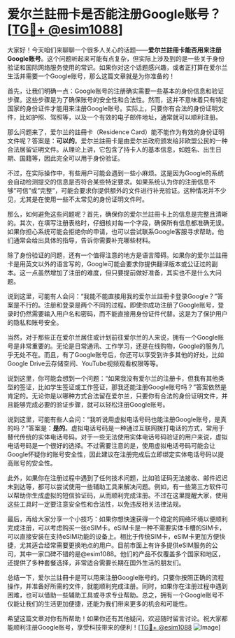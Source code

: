 # 爱尔兰註冊卡是否能注册Google账号？[[TG💪+ @esim1088](https://t.me/s/esim1088)]

大家好！今天咱们来聊聊一个很多人关心的话题——**爱尔兰註冊卡能否用来注册Google账号**。这个问题听起来可能有点复杂，但实际上涉及到的是一些关于身份验证和国际网络服务使用的常识。如果你对这个话题感兴趣，或者正打算在爱尔兰生活并需要一个Google账号，那么这篇文章就是为你准备的！

首先，让我们明确一点：Google账号的注册确实需要一些基本的身份信息和验证步骤。这些步骤是为了确保账号的安全性和合法性。然而，这并不意味着只有特定国家的身份证件才能用来注册Google账号。实际上，只要你有合法的身份证明文件，比如护照、驾照等，以及一个有效的电子邮件地址，通常就可以顺利注册。

那么问题来了，爱尔兰的註冊卡（Residence Card）能不能作为有效的身份证明文件呢？答案是：**可以的**。爱尔兰註冊卡是由爱尔兰政府颁发给非欧盟公民的一种合法居留证明文件。从理论上讲，它包含了持卡人的基本信息，如姓名、出生日期、国籍等，因此完全可以用于身份验证。

不过，在实际操作中，有些用户可能会遇到一些小麻烦。这是因为Google的系统会自动检测提交的信息是否符合某些特定要求。如果系统认为你的注册信息不够“可信”或“完整”，可能会要求你提供额外的文件进行补充验证。这种情况并不少见，尤其是在使用一些不太常见的身份证明文件时。

那么，如何避免这些问题呢？首先，确保你的爱尔兰註冊卡上的信息是完整且清晰的。其次，在填写注册表格时，仔细核对每一个字段，确保所有信息都准确无误。如果你担心系统可能会拒绝你的申请，也可以尝试联系Google客服寻求帮助。他们通常会给出具体的指导，告诉你需要补充哪些材料。

除了身份验证的问题，还有一个值得注意的地方是语言障碍。如果你的爱尔兰註冊卡是用英文以外的语言写的，Google可能会要求你提供翻译版本或公证过的副本。这一点虽然增加了注册的难度，但只要提前做好准备，其实也不是什么大问题。

说到这里，可能有人会问：“我能不能直接用我的爱尔兰註冊卡登录Google？”答案是不行的。注册和登录是两个不同的过程。即使你成功注册了Google账号，登录时仍然需要输入用户名和密码，而不能直接用身份证件代替。这是为了保护用户的隐私和账号安全。

当然，对于那些正在爱尔兰居住或计划前往爱尔兰的人来说，拥有一个Google账号是非常重要的。无论是日常通讯、工作学习，还是在线购物，Google的服务几乎无处不在。而且，有了Google账号后，你还可以享受到许多其他的好处，比如Google Drive云存储空间、YouTube视频观看权限等等。

说到这里，你可能会想到一个问题：“如果我没有爱尔兰的注册卡，但我有其他类型的签证，比如学生签证或工作签证，那我还能注册Google账号吗？”答案依然是肯定的。无论你是以哪种方式合法留在爱尔兰，只要你有合法的身份证明文件，并且能够完成必要的验证步骤，就可以轻松注册Google账号。

说到这里，可能有些人会问：“我听说用虚拟电话号码也能注册Google账号，是真的吗？”答案是：**是的**。虚拟电话号码是一种通过互联网拨打电话的方式，常用于替代传统的实体电话号码。对于一些无法使用实体电话号码验证的用户来说，虚拟电话号码是一个很好的选择。不过需要注意的是，使用虚拟电话号码可能会让Google怀疑你的账号安全性，因此建议在注册完成后立即绑定实体电话号码以提高账号的安全性。

此外，如果你在注册过程中遇到了任何技术问题，比如验证码无法接收、邮件迟迟未到达等，都可以尝试使用一些辅助工具来解决问题。例如，有一些第三方软件可以帮助你生成虚拟的短信验证码，从而顺利完成注册。不过在这里提醒大家，使用这些工具时一定要注意安全性和合法性，以免违反相关法律法规。

最后，再给大家分享一个小技巧：如果你想快速获得一个稳定的网络环境以便顺利完成注册，可以考虑购买一张eSIM卡。eSIM卡是一种不需要实体卡槽的SIM卡，可以直接安装在支持eSIM功能的设备上。相比于传统SIM卡，eSIM卡更加方便快捷，尤其适合经常需要更换地点的用户。目前市面上有许多提供eSIM服务的公司，其中一家口碑不错的是@esim1088。他们的产品不仅覆盖多个国家和地区，还提供了多种套餐选择，非常适合需要长期在国外生活的朋友们。

总结一下，爱尔兰註冊卡是可以用来注册Google账号的。只要你按照正确的流程操作，并准备好所需的文件，就能顺利完成注册。同时，如果你在注册过程中遇到困难，也可以借助一些辅助工具或寻求专业帮助。总之，拥有一个Google账号不仅能让我们的生活更加便捷，还能为我们带来更多的机会和可能性。

希望这篇文章对你有所帮助！如果你还有其他疑问，欢迎随时留言讨论。祝大家都能顺利注册Google账号，享受科技带来的便利！[[TG💪+ @esim1088](https://t.me/s/esim1088) ![Image](https://i.postimg.cc/4NQfJmqS/Snipaste-2025-05-13-00-14-12.png)]